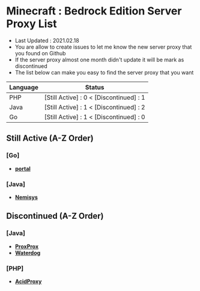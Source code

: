 # Minecraft : Bedrock Edition Server Proxy List
  - Last Updated : 2021.02.18
  - You are allow to create issues to let me know the new server proxy that you found on Github
  - If the server proxy almost one month didn't update it will be mark as discontinued
  - The list below can make you easy to find the server proxy that you want 
  
| Language | Status |
| ------ | ------ |
| PHP | [Still Active] : 0 < [Discontinued] : 1 |
| Java | [Still Active] : 1 < [Discontinued] : 2 |
| Go | [Still Active] : 1 < [Discontinued] : 0 |

## Still Active (A-Z Order)

### [Go]
* __[portal](https://github.com/Paroxity/portal)__
 
### [Java]
* __[Nemisys](https://github.com/CloudburstMC/Nemisys)__

## Discontinued (A-Z Order)

### [Java]
* __[ProxProx](https://github.com/GamakCZ/ProxProx)__
* __[Waterdog](https://github.com/yesdog/Waterdog)__

### [PHP]
* __[AcidProxy](https://github.com/AcidProxy/Acid)__
